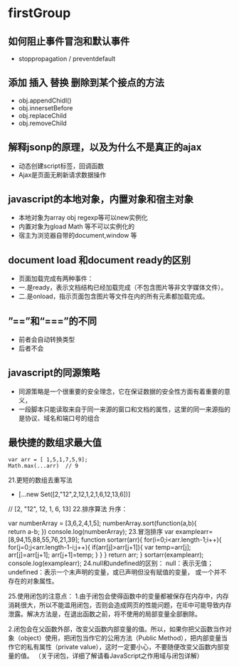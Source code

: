 # firstGroup 
## 如何阻止事件冒泡和默认事件
- stoppropagation / preventdefault

## 添加 插入 替换 删除到某个接点的方法
- obj.appendChidl()
- obj.innersetBefore
- obj.replaceChild
- obj.removeChild

## 解释jsonp的原理，以及为什么不是真正的ajax
- 动态创建script标签，回调函数
- Ajax是页面无刷新请求数据操作

## javascript的本地对象，内置对象和宿主对象
- 本地对象为array obj regexp等可以new实例化
- 内置对象为gload Math 等不可以实例化的
- 宿主为浏览器自带的document,window 等

## document load 和document ready的区别
- 页面加载完成有两种事件：
 - 一.是ready，表示文档结构已经加载完成（不包含图片等非文字媒体文件）。
 - 二.是onload，指示页面包含图片等文件在内的所有元素都加载完成。

## ”==”和“===”的不同
- 前者会自动转换类型
- 后者不会

## javascript的同源策略
- 同源策略是一个很重要的安全理念，它在保证数据的安全性方面有着重要的意义，
- 一段脚本只能读取来自于同一来源的窗口和文档的属性，这里的同一来源指的是协议、域名和端口号的组合

## 最快捷的数组求最大值
```
var arr = [ 1,5,1,7,5,9];
Math.max(...arr)  // 9 
```
21.更短的数组去重写法
- [...new Set([2,"12",2,12,1,2,1,6,12,13,6])]

// [2, "12", 12, 1, 6, 13]
22.排序算法
升序：

var numberArray = [3,6,2,4,1,5];
numberArray.sort(function(a,b){  
   return a-b;
})
console.log(numberArray);
23.冒泡排序
var examplearr=[8,94,15,88,55,76,21,39];
function sortarr(arr){
    for(i=0;i<arr.length-1;i++){
        for(j=0;j<arr.length-1-i;j++){
            if(arr[j]>arr[j+1]){
                var temp=arr[j];
                arr[j]=arr[j+1];
                arr[j+1]=temp;
            }
        }
    }
    return arr;
}
sortarr(examplearr);
console.log(examplearr);
24.null和undefined的区别：
null：表示无值；undefined：表示一个未声明的变量，或已声明但没有赋值的变量，
或一个并不存在的对象属性。

25.使用闭包的注意点：
1.由于闭包会使得函数中的变量都被保存在内存中，内存消耗很大，所以不能滥用闭包，否则会造成网页的性能问题，在IE中可能导致内存泄露。解决方法是，在退出函数之前，将不使用的局部变量全部删除。

2.闭包会在父函数外部，改变父函数内部变量的值。所以，如果你把父函数当作对象（object）使用，把闭包当作它的公用方法（Public Method），把内部变量当作它的私有属性（private value），这时一定要小心，不要随便改变父函数内部变量的值。 
（关于闭包，详细了解请看JavaScript之作用域与闭包详解）
